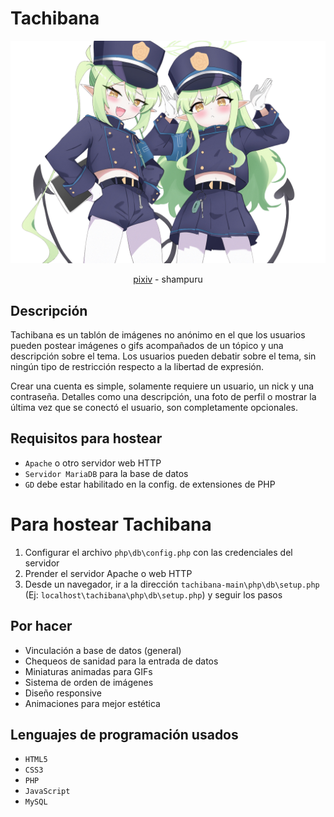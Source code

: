 # Tachibana
![](resources/banner.png)
<div align="center">
<a href="https://www.pixiv.net/en/artworks/117630077")>pixiv</a> - shampuru
</div>

## Descripción
Tachibana es un tablón de imágenes no anónimo en el que los usuarios pueden postear imágenes o gifs acompañados de un tópico y una descripción sobre el tema.
Los usuarios pueden debatir sobre el tema, sin ningún tipo de restricción respecto a la libertad de expresión.

Crear una cuenta es simple, solamente requiere un usuario, un nick y una contraseña. Detalles como una descripción, una foto de perfil o mostrar la última vez que se conectó el usuario, son completamente opcionales. 

## Requisitos para hostear
- ```Apache``` o otro servidor web HTTP
- ```Servidor MariaDB``` para la base de datos
- ```GD``` debe estar habilitado en la config. de extensiones de PHP

# Para hostear Tachibana
1. Configurar el archivo ```php\db\config.php``` con las credenciales del servidor
2. Prender el servidor Apache o web HTTP
3. Desde un navegador, ir a la dirección ```tachibana-main\php\db\setup.php``` (Ej: ```localhost\tachibana\php\db\setup.php```) y seguir los pasos

## Por hacer
- Vinculación a base de datos (general)
- Chequeos de sanidad para la entrada de datos
- Miniaturas animadas para GIFs
- Sistema de orden de imágenes 
- Diseño responsive
- Animaciones para mejor estética

## Lenguajes de programación usados
- ```HTML5```
- ```CSS3```
- ```PHP```
- ```JavaScript```
- ```MySQL```

